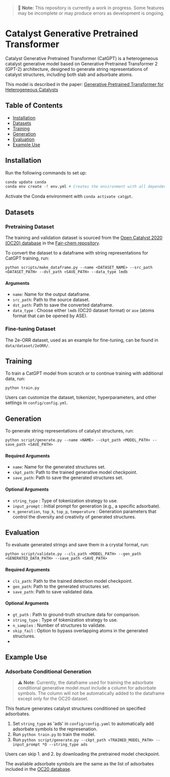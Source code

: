 > 🚧 **Note:** This repository is currently a work in progress. Some features may be incomplete or may produce errors as development is ongoing.

# Catalyst Generative Pretrained Transformer
Catalyst Generative Pretrained Transformer (CatGPT) is a heterogeneous catalyst generative model based on Generative Pretrained Transformer 2 (GPT-2) architecture,
designed to generate string representations of catalyst structures, including both slab and adsorbate atoms.

This model is described in the paper: [Generative Pretrained Transformer for Heterogeneous Catalysts](https://arxiv.org/abs/2407.14040)

## Table of Contents

- [Installation](#installation)
- [Datasets](#datasets)
- [Training](#training)
- [Generation](#generation)
- [Evaluation](#evaluation)
- [Example Use](#example-use)

## Installation

Run the following commands to set up:

```bash
conda update conda
conda env create -f env.yml # Creates the environment with all dependencies
```
Activate the Conda environment with `conda activate catgpt`.

## Datasets

### Pretraining Dataset
The training and validation dataset is sourced from the [Open Catalyst 2020 (OC20) database](https://fair-chem.github.io/core/datasets/oc20.html) in the [Fair-chem repository](https://github.com/FAIR-Chem/fairchem).

To convert the dataset to a dataframe with string representations for CatGPT training, run:
```
python scripts/make_dataframe.py --name <DATASET_NAME> --src_path <DATASET_PATH> --dst_path <SAVE_PATH> --data_type lmdb
```
#### Arguments
- `name`: Name for the output dataframe.
- `src_path`: Path to the source dataset.
- `dst_path`: Path to save the converted dataframe.
- `data_type` : Choose either `lmdb` (OC20 dataset format) or `ase` (atoms format that can be opened by ASE).

### Fine-tuning Dataset
The 2e-ORR dataset, used as an example for fine-tuning, can be found in `data/dataset/2eORR/`.

## Training

To train a CatGPT model from scratch or to continue training with additional data, run:

```
python train.py
```

Users can customize the dataset, tokenizer, hyperparameters, and other settings in `config/config.yml`.

## Generation

To generate string representations of catalyst structures, run:

```
python script/generate.py --name <NAME> --ckpt_path <MODEL_PATH> --save_path <SAVE_PATH>
```
#### Required Arguments
- `name`: Name for the generated structures set.
- `ckpt_path`: Path to the trained generative model checkpoint.
- `save_path`: Path to save the generated structures set.

#### Optional Arguments
- `string_type` : Type of tokenization strategy to use.
- `input_prompt` : Initial prompt for generation (e.g., a specific adsorbate).
- `n_generation`, `top_k`, `top_p`, `temperature` : Generation parameters that control the diversity and creativity of generated structures.

## Evaluation

To evaluate generated strings and save them in a crystal format, run:

```
python script/validate.py --cls_path <MODEL_PATH> --gen_path <GENERATED_DATA_PATH> --save_path <SAVE_PATH>
```
#### Required Arguments
- `cls_path`: Path to the trained detection model checkpoint.
- `gen_path`: Path to the generated structures set.
- `save_path`: Path to save validated data.

#### Optional Arguments
- `gt_path` : Path to ground-truth structure data for comparison.
- `string_type` : Type of tokenization strategy to use.
- `n_samples` : Number of structures to validate.
- `skip_fail` : Option to bypass overlapping atoms in the generated structures.
- 
## Example Use

### Adsorbate Conditional Generation
>⚠️ **Note**: Currently, the dataframe used for training the adsorbate conditional generative model *must* include a column for adsorbate symbols. The column will not be automatically added to the dataframe except only for the OC20 dataset.

This feature generates catalyst structures conditioned on specified adsorbates.

1. Set `string_type` as 'ads' in `config/config.yaml` to automatically add adsorbate symbols to the represenation.
2. Run `python train.py` to train the model.
3. Run `python script/generate.py --ckpt_path <TRAINED_MODEL_PATH> --input_prompt *O --string_type ads`

Users can skip 1. and 2. by downloading the pretrained model checkpoint.

The avaliable adsorbate symbols are the same as the list of adsorbates included in the [OC20 database](https://fair-chem.github.io/core/datasets/oc20.html#per-adsorbate-trajectories).
